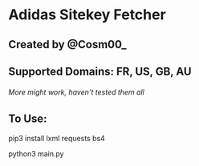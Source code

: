 # Adidas Sitekey Fetcher
## Created by @Cosm00_
## Supported Domains: FR, US, GB, AU
###### More might work, haven't tested them all

## To Use:
pip3 install lxml requests bs4

python3 main.py

